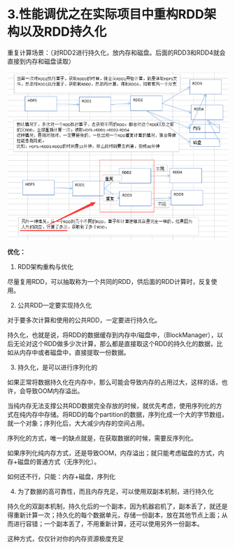 # 3.性能调优之在实际项目中重构RDD架构以及RDD持久化

重复计算场景：（对RDD2进行持久化，放内存和磁盘。后面的RDD3和RDD4就会直接到内存和磁盘读取）

![](assets/3.png)

**优化：**

1. RDD架构重构与优化

尽量复用RDD，可以抽取称为一个共同的RDD，供后面的RDD计算时，反复使用。

2. 公共RDD一定要实现持久化

对于要多次计算和使用的公共RDD，一定要进行持久化。

持久化，也就是说，将RDD的数据缓存到内存中/磁盘中，（BlockManager），以后无论对这个RDD做多少次计算，那么都是直接取这个RDD的持久化的数据，比如从内存中或者磁盘中，直接提取一份数据。

3. 持久化，是可以进行序列化的

如果正常将数据持久化在内存中，那么可能会导致内存的占用过大，这样的话，也许，会导致OOM内存溢出。

当纯内存无法支撑公共RDD数据完全存放的时候，就优先考虑，使用序列化的方式在纯内存中存储。将RDD的每个partition的数据，序列化成一个大的字节数组，就一个对象；序列化后，大大减少内存的空间占用。

序列化的方式，唯一的缺点就是，在获取数据的时候，需要反序列化。

如果序列化纯内存方式，还是导致OOM，内存溢出；就只能考虑磁盘的方式，内存+磁盘的普通方式（无序列化）。

如何还不行，只能：内存+磁盘，序列化

4.  为了数据的高可靠性，而且内存充足，可以使用双副本机制，进行持久化

持久化的双副本机制，持久化后的一个副本，因为机器宕机了，副本丢了，就还是得重新计算一次；持久化的每个数据单元，存储一份副本，放在其他节点上面；从而进行容错；一个副本丢了，不用重新计算，还可以使用另外一份副本。

这种方式，仅仅针对你的内存资源极度充足
